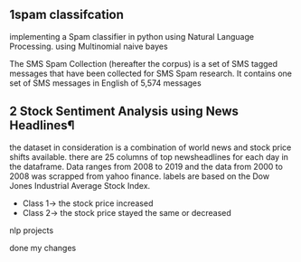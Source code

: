 ## 1spam classifcation
implementing a Spam classifier in python using Natural Language Processing. 
using Multinomial naive bayes

The SMS Spam Collection (hereafter the corpus) is a set of SMS tagged messages that have been collected for SMS Spam research. It contains one set of SMS messages in English of 5,574 messages


## 2 Stock Sentiment Analysis using News Headlines¶
the dataset in consideration is a combination of world news and stock price shifts available. there are 25 columns of top newsheadlines for each day in the dataframe. Data ranges from 2008 to 2019 and the data from 2000 to 2008 was scrapped from yahoo finance. labels are based on the Dow Jones Industrial Average Stock Index.
- Class 1-> the stock price increased 
- Class 2-> the stock price stayed the same or decreased

nlp
projects

done my changes
